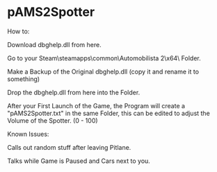 # pAMS2Spotter

How to:

  Download dbghelp.dll from here.
  
  Go to your Steam\steamapps\common\Automobilista 2\x64\ Folder.
  
  Make a Backup of the Original dbghelp.dll (copy it and rename it to something)
  
  Drop the dbghelp.dll from here into the Folder.
  
  
  After your First Launch of the Game, the Program will create a "pAMS2Spotter.txt" in the same Folder, this can be edited to adjust the Volume of the Spotter. (0 - 100)

Known Issues:

  Calls out random stuff after leaving Pitlane.
  
  Talks while Game is Paused and Cars next to you.
